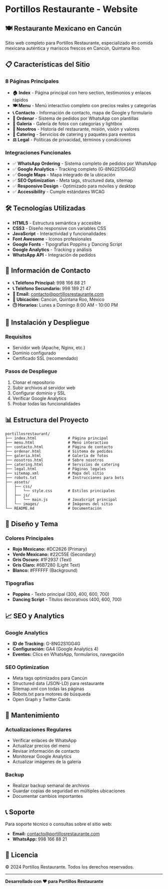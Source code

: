 # Portillos Restaurante - Website

## 🍽️ **Restaurante Mexicano en Cancún**

Sitio web completo para Portillos Restaurante, especializado en comida mexicana auténtica y mariscos frescos en Cancún, Quintana Roo.

## 📋 **Características del Sitio**

### **8 Páginas Principales**
- **🏠 Index** - Página principal con hero section, testimonios y enlaces rápidos
- **🍽️ Menu** - Menú interactivo completo con precios reales y categorías
- **📞 Contacto** - Información de contacto, mapa de Google y formulario
- **📱 Ordenar** - Sistema de pedidos por WhatsApp con plantillas
- **📸 Galería** - Galería de fotos con categorías y lightbox
- **👥 Nosotros** - Historia del restaurante, misión, visión y valores
- **🎉 Catering** - Servicios de catering y paquetes para eventos
- **⚖️ Legal** - Políticas de privacidad, términos y condiciones

### **Integraciones Funcionales**
- ✅ **WhatsApp Ordering** - Sistema completo de pedidos por WhatsApp
- ✅ **Google Analytics** - Tracking completo (G-8NG2S1GG4G)
- ✅ **Google Maps** - Mapa integrado de la ubicación
- ✅ **SEO Optimization** - Meta tags, structured data, sitemap
- ✅ **Responsive Design** - Optimizado para móviles y desktop
- ✅ **Accessibility** - Cumple estándares WCAG

## 🛠️ **Tecnologías Utilizadas**

- **HTML5** - Estructura semántica y accesible
- **CSS3** - Diseño responsive con variables CSS
- **JavaScript** - Interactividad y funcionalidades
- **Font Awesome** - Iconos profesionales
- **Google Fonts** - Tipografías Poppins y Dancing Script
- **Google Analytics** - Tracking y análisis
- **WhatsApp API** - Integración de pedidos

## 📱 **Información de Contacto**

- **📞 Teléfono Principal:** 998 166 88 21
- **📞 Teléfono Secundario:** 998 189 21 47
- **📧 Email:** contacto@portillosrestaurante.com
- **📍 Ubicación:** Cancún, Quintana Roo, México
- **🕒 Horarios:** Lunes a Domingo 8:00 AM - 10:00 PM

## 🚀 **Instalación y Despliegue**

### **Requisitos**
- Servidor web (Apache, Nginx, etc.)
- Dominio configurado
- Certificado SSL (recomendado)

### **Pasos de Despliegue**
1. Clonar el repositorio
2. Subir archivos al servidor web
3. Configurar dominio y SSL
4. Verificar Google Analytics
5. Probar todas las funcionalidades

## 📊 **Estructura del Proyecto**

```
portillosrestaurant/
├── index.html              # Página principal
├── menu.html               # Menú interactivo
├── contacto.html           # Página de contacto
├── ordenar.html            # Sistema de pedidos
├── galeria.html            # Galería de fotos
├── nosotros.html           # Sobre nosotros
├── catering.html           # Servicios de catering
├── legal.html              # Páginas legales
├── sitemap.xml             # Mapa del sitio
├── robots.txt              # Instrucciones para bots
├── assets/
│   ├── css/
│   │   └── style.css       # Estilos principales
│   ├── js/
│   │   └── main.js         # JavaScript principal
│   └── images/             # Imágenes del sitio
└── README.md               # Documentación
```

## 🎨 **Diseño y Tema**

### **Colores Principales**
- **Rojo Mexicano:** #DC2626 (Primary)
- **Verde Mexicano:** #22C55E (Secondary)
- **Gris Oscuro:** #1F2937 (Text)
- **Gris Claro:** #6B7280 (Light Text)
- **Blanco:** #FFFFFF (Background)

### **Tipografías**
- **Poppins** - Texto principal (300, 400, 600, 700)
- **Dancing Script** - Títulos decorativos (400, 600, 700)

## 📈 **SEO y Analytics**

### **Google Analytics**
- **ID de Tracking:** G-8NG2S1GG4G
- **Configuración:** GA4 (Google Analytics 4)
- **Eventos:** Clics en WhatsApp, formularios, navegación

### **SEO Optimization**
- Meta tags optimizados para Cancún
- Structured data (JSON-LD) para restaurante
- Sitemap.xml con todas las páginas
- Robots.txt para motores de búsqueda
- Open Graph y Twitter Cards

## 🔧 **Mantenimiento**

### **Actualizaciones Regulares**
- Verificar enlaces de WhatsApp
- Actualizar precios del menú
- Revisar información de contacto
- Monitorear Google Analytics
- Actualizar imágenes de la galería

### **Backup**
- Realizar backup semanal de archivos
- Guardar copias de seguridad en múltiples ubicaciones
- Documentar cambios importantes

## 📞 **Soporte**

Para soporte técnico o consultas sobre el sitio web:
- **Email:** contacto@portillosrestaurante.com
- **WhatsApp:** 998 166 88 21

## 📄 **Licencia**

© 2024 Portillos Restaurante. Todos los derechos reservados.

---

**Desarrollado con ❤️ para Portillos Restaurante**
